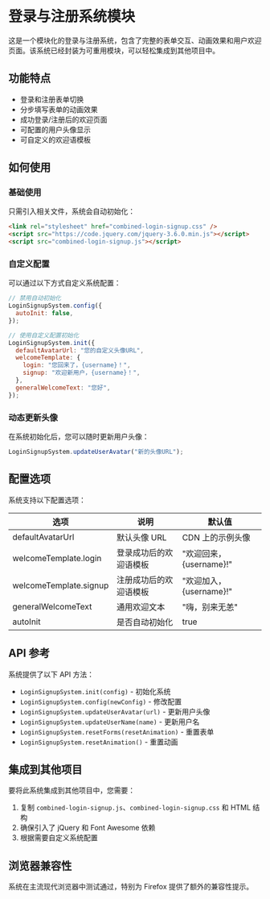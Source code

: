 # 登录与注册系统模块

这是一个模块化的登录与注册系统，包含了完整的表单交互、动画效果和用户欢迎页面。该系统已经封装为可重用模块，可以轻松集成到其他项目中。

## 功能特点

- 登录和注册表单切换
- 分步填写表单的动画效果
- 成功登录/注册后的欢迎页面
- 可配置的用户头像显示
- 可自定义的欢迎语模板

## 如何使用

### 基础使用

只需引入相关文件，系统会自动初始化：

```html
<link rel="stylesheet" href="combined-login-signup.css" />
<script src="https://code.jquery.com/jquery-3.6.0.min.js"></script>
<script src="combined-login-signup.js"></script>
```

### 自定义配置

可以通过以下方式自定义系统配置：

```javascript
// 禁用自动初始化
LoginSignupSystem.config({
  autoInit: false,
});

// 使用自定义配置初始化
LoginSignupSystem.init({
  defaultAvatarUrl: "您的自定义头像URL",
  welcomeTemplate: {
    login: "您回来了，{username}！",
    signup: "欢迎新用户，{username}！",
  },
  generalWelcomeText: "您好",
});
```

### 动态更新头像

在系统初始化后，您可以随时更新用户头像：

```javascript
LoginSignupSystem.updateUserAvatar("新的头像URL");
```

## 配置选项

系统支持以下配置选项：

| 选项                   | 说明                   | 默认值                  |
| ---------------------- | ---------------------- | ----------------------- |
| defaultAvatarUrl       | 默认头像 URL           | CDN 上的示例头像        |
| welcomeTemplate.login  | 登录成功后的欢迎语模板 | "欢迎回来，{username}!" |
| welcomeTemplate.signup | 注册成功后的欢迎语模板 | "欢迎加入，{username}!" |
| generalWelcomeText     | 通用欢迎文本           | "嗨，别来无恙"          |
| autoInit               | 是否自动初始化         | true                    |

## API 参考

系统提供了以下 API 方法：

- `LoginSignupSystem.init(config)` - 初始化系统
- `LoginSignupSystem.config(newConfig)` - 修改配置
- `LoginSignupSystem.updateUserAvatar(url)` - 更新用户头像
- `LoginSignupSystem.updateUserName(name)` - 更新用户名
- `LoginSignupSystem.resetForms(resetAnimation)` - 重置表单
- `LoginSignupSystem.resetAnimation()` - 重置动画

## 集成到其他项目

要将此系统集成到其他项目中，您需要：

1. 复制 `combined-login-signup.js`、`combined-login-signup.css` 和 HTML 结构
2. 确保引入了 jQuery 和 Font Awesome 依赖
3. 根据需要自定义系统配置

## 浏览器兼容性

系统在主流现代浏览器中测试通过，特别为 Firefox 提供了额外的兼容性提示。

